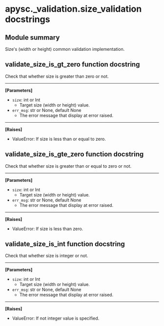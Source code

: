 # apysc._validation.size_validation docstrings

## Module summary

Size's (width or height) common validation implementation.

## validate_size_is_gt_zero function docstring

Check that whether size is greater than zero or not.<hr>

**[Parameters]**

- `size`: int or Int
  - Target size (width or height) value.
- `err_msg`: str or None, default None
  - The error message that display at error raised.

<hr>

**[Raises]**

- ValueError: If size is less than or equal to zero.

## validate_size_is_gte_zero function docstring

Check that whether size is greater than or equal to zero or not.<hr>

**[Parameters]**

- `size`: int or Int
  - Target size (width or height) value.
- `err_msg`: str or None, default None
  - The error message that display at error raised.

<hr>

**[Raises]**

- ValueError: If size is less than zero.

## validate_size_is_int function docstring

Check that whether size is integer or not.<hr>

**[Parameters]**

- `size`: int or Int
  - Target size (width or height) value.
- `err_msg`: str or None, default None
  - The error message that display at error raised.

<hr>

**[Raises]**

- ValueError: If not integer value is specified.